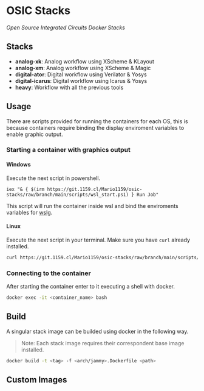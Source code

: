 # OSIC Stacks
*Open Source Integrated Circuits Docker Stacks*

## Stacks

- **analog-xk**: Analog workflow using XScheme & KLayout
- **analog-xm**: Analog workflow using XScheme & Magic
- **digital-ator**: Digital workflow using Verilator & Yosys
- **digital-icarus**: Digital workflow using Icarus & Yosys
- **heavy**: Workflow with all the previous tools 

## Usage

There are scripts provided for running the containers for each OS, this is because containers require binding the display enviroment variables to enable graphic output.

### Starting a container with graphics output

#### Windows

Execute the next script in powershell.
```pwsh
iex "& { $(irm https://git.1159.cl/Mario1159/osic-stacks/raw/branch/main/scripts/wsl_start.ps1) } Run Job"
```
 This script will run the container inside wsl and bind the enviroments variables for [wslg](https://github.com/microsoft/wslg/blob/main/samples/container/Containers.md).

#### Linux
Execute the next script in your terminal. Make sure you have `curl` already installed.
```sh
curl https://git.1159.cl/Mario1159/osic-stacks/raw/branch/main/scripts/linux_start.sh -o linux_start.sh
```

### Connecting to the container
After starting the container enter to it executing a shell with docker.
```sh
docker exec -it <container_name> bash
```
## Build

A singular stack image can be builded using docker in the following way.
> Note: Each stack image requires their correspondent base image installed.

```sh
docker build -t <tag> -f <arch/jammy>.Dockerfile <path>
```

## Custom Images